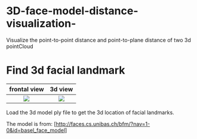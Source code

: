 # 3D-face-model-distance-visualization-
Visualize the point-to-point distance and point-to-plane  distance of two 3d pointCloud

# Find 3d facial landmark 
|frontal view            |  3d view                    |
:-------------------------:|:-------------------------:
|![](https://github.com/yzhang559/3D-face-model-distance-visualization-/blob/master/img/landmark1.jpg)  |  ![](https://github.com/yzhang559/3D-face-model-distance-visualization-/blob/master/img/landmark3d.jpg)|


Load the 3d model ply file to get the 3d location of facial landmarks.

The model is from: [http://faces.cs.unibas.ch/bfm/?nav=1-0&id=basel_face_model]

#
